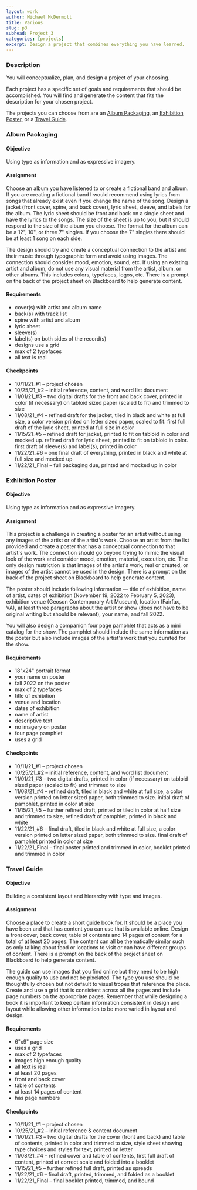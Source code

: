 ```yaml
---
layout: work
author: Michael McDermott
title: Various
slug: p3
subhead: Project 3
categories: [projects]
excerpt: Design a project that combines everything you have learned.
---
```

### Description
You will conceptualize, plan, and design a project of your choosing.

Each project has a specific set of goals and requirements that should be accomplished. You will find and generate the content that fits the description for your chosen project.

The projects you can choose from are an <a href="#album">Album Packaging</a>, an <a href="#poster">Exhibition Poster</a>, or a <a href="#guide">Travel Guide</a>.

### <span id="album">Album Packaging</span>

#### Objective
Using type as information and as expressive imagery.

#### Assignment
Choose an album you have listened to or create a fictional band and album. If you are creating a fictional band I would recommend using lyrics from songs that already exist even if you change the name of the song. Design a jacket (front cover, spine, and back cover), lyric sheet, sleeve, and labels for the album. The lyric sheet should be front and back on a single sheet and have the lyrics to the songs. The size of the sheet is up to you, but it should respond to the size of the album you choose. The format for the album can be a 12", 10", or three 7" singles. If you choose the 7" singles there should be at least 1 song on each side.

The design should try and create a conceptual connection to the artist and their music through typographic form and avoid using images. The connection should consider mood, emotion, sound, etc. If using an existing artist and album, do not use any visual material from the artist, album, or other albums. This includes colors, typefaces, logos, etc. There is a prompt on the back of the project sheet on Blackboard to help generate content.

#### Requirements
* cover(s) with artist and album name
* back(s) with track list
* spine with artist and album
* lyric sheet
* sleeve(s)
* label(s) on both sides of the record(s)
* designs use a grid
* max of 2 typefaces
* all text is real

#### Checkpoints
* <span class="due">10/11/21_#1</span> &ndash; project chosen
* <span class="due">10/25/21_#2</span> &ndash; initial reference, content, and word list document
* <span class="due">11/01/21_#3</span> &ndash; two digital drafts for the front and back cover, printed in color (if necessary) on tabloid sized paper (scaled to fit) and trimmed to size
* <span class="due">11/08/21_#4</span> &ndash; refined draft for the jacket, tiled in black and white at full size, a color version printed on letter sized paper, scaled to fit. first full draft of the lyric sheet, printed at full size in color
* <span class="due">11/15/21_#5</span> &ndash; refined draft for jacket, printed to fit on tabloid in color and mocked up. refined draft for lyric sheet, printed to fit on tabloid in color. first draft of sleeve(s) and label(s), printed in color
* <span class="due">11/22/21_#6</span> &ndash; one final draft of everything, printed in black and white at full size and mocked up
* <span class="due">11/22/21_Final</span> &ndash; full packaging due, printed and mocked up in color

### <span id="poster">Exhibition Poster</span>

#### Objective
Using type as information and as expressive imagery.

#### Assignment
This project is a challenge in creating a poster for an artist without using any images of the artist or of the artist's work. Choose an artist from the list provided and create a poster that has a conceptual connection to that artist's work. The connection should go beyond trying to mimic the visual look of the work and consider mood, emotion, material, execution, etc. The only design restriction is that images of the artist's work, real or created, or images of the artist cannot be used in the design. There is a prompt on the back of the project sheet on Blackboard to help generate content.

The poster should include following information &mdash; title of exhibition, name of artist, dates of exhibition (November 19, 2022 to February 5, 2023), exhibition venue (Geoson Contemporary Art Museum), location (Fairfax, VA), at least three paragraphs about the artist or show (does not have to be original writing but should be relevant), your name, and fall 2022.

You will also design a companion four page pamphlet that acts as a mini catalog for the show. The pamphlet should include the same information as the poster but also include images of the artist's work that you curated for the show.

#### Requirements
* 18"x24" portrait format
* your name on poster
* fall 2022 on the poster
* max of 2 typefaces
* title of exhibition
* venue and location
* dates of exhibition
* name of artist
* descriptive text
* no imagery on poster
* four page pamphlet
* uses a grid

#### Checkpoints
* <span class="due">10/11/21_#1</span> &ndash; project chosen
* <span class="due">10/25/21_#2</span> &ndash; initial reference, content, and word list document
* <span class="due">11/01/21_#3</span> &ndash; two digital drafts, printed in color (if necessary) on tabloid sized paper (scaled to fit) and trimmed to size
* <span class="due">11/08/21_#4</span> &ndash; refined draft, tiled in black and white at full size, a color version printed on letter sized paper, both trimmed to size. initial draft of pamphlet, printed in color at size
* <span class="due">11/15/21_#5</span> &ndash; further refined draft, printed or tiled in color at half size and trimmed to size, refined draft of pamphlet, printed in black and white
* <span class="due">11/22/21_#6</span> &ndash; final draft, tiled in black and white at full size, a color version printed on letter sized paper, both trimmed to size. final draft of pamphlet printed in color at size
* <span class="due">11/22/21_Final</span> &ndash; final poster printed and trimmed in color, booklet printed and trimmed in color

### <span id="guide">Travel Guide</span>

#### Objective
Building a consistent layout and hierarchy with type and images.

#### Assignment
Choose a place to create a short guide book for. It should be a place you have been and that has content you can use that is available online. Design a front cover, back cover, table of contents and 14 pages of content for a total of at least 20 pages. The content can all be thematically similar such as only talking about food or locations to visit or can have different groups of content. There is a prompt on the back of the project sheet on Blackboard to help generate content.

The guide can use images that you find online but they need to be high enough quality to use and not be pixelated. The type you use should be thoughtfully chosen but not default to visual tropes that reference the place. Create and use a grid that is consistent across all the pages and include page numbers on the appropriate pages. Remember that while designing a book it is important to keep certain information consistent in design and layout while allowing other information to be more varied in layout and design.

#### Requirements
* 6"x9" page size
* uses a grid
* max of 2 typefaces
* images high enough quality
* all text is real
* at least 20 pages
* front and back cover
* table of contents
* at least 14 pages of content
* has page numbers

#### Checkpoints
* <span class="due">10/11/21_#1</span> &ndash; project chosen
* <span class="due">10/25/21_#2</span> &ndash; initial reference & content document
* <span class="due">11/01/21_#3</span> &ndash; two digital drafts for the cover (front and back) and table of contents, printed in color and trimmed to size, style sheet showing type choices and styles for text, printed on letter
* <span class="due">11/08/21_#4</span> &ndash; refined cover and table of contents, first full draft of content, printed at correct scale and folded into a booklet
* <span class="due">11/15/21_#5</span> &ndash; further refined full draft, printed as spreads
* <span class="due">11/22/21_#6</span> &ndash; final draft, printed, trimmed, and folded as a booklet
* <span class="due">11/22/21_Final</span> &ndash; final booklet printed, trimmed, and bound

